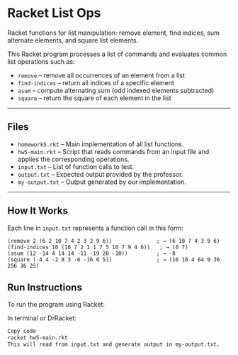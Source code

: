 # Racket List Ops
Racket functions for list manipulation: remove element, find indices, sum alternate elements, and square list elements.

This Racket program processes a list of commands and evaluates common list operations such as:

- `remove` – remove all occurrences of an element from a list
- `find-indices` – return all indices of a specific element
- `asum` – compute alternating sum (odd indexed elements subtracted)
- `square` – return the square of each element in the list

---

## Files

- `homework5.rkt` – Main implementation of all list functions.
- `hw5-main.rkt` – Script that reads commands from an input file and applies the corresponding operations.
- `input.txt` – List of function calls to test.
- `output.txt` – Expected output provided by the professor.
- `my-output.txt` – Output generated by our implementation.

---

## How It Works

Each line in `input.txt` represents a function call in this form:

```racket
(remove 2 (6 2 10 7 4 2 3 2 9 6))              ; → (6 10 7 4 3 9 6)
(find-indices 10 (10 7 2 1 1 7 5 10 7 9 4 6))   ; → (0 7)
(asum (12 -14 4 14 14 -11 -19 20 -10))         ; → -8
(square (-4 4 -2 8 3 -6 -16 6 5))              ; → (16 16 4 64 9 36 256 36 25)
```

## Run Instructions
To run the program using Racket:

In terminal or DrRacket:

```bash
Copy code
racket hw5-main.rkt
This will read from input.txt and generate output in my-output.txt.
